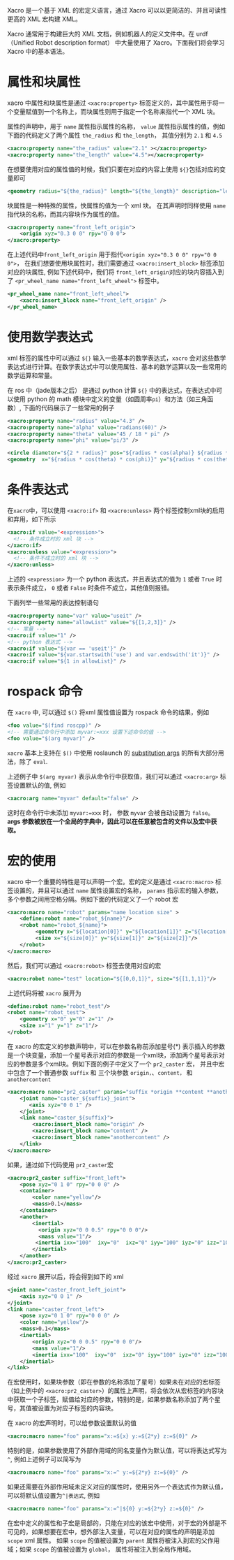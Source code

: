 Xacro 是一个基于 XML 的宏定义语言，通过 Xacro 可以以更简洁的、并且可读性更高的 XML 宏构建 XML。

Xacro 通常用于构建巨大的 XML 文档，例如机器人的定义文件中。在 urdf （Unified Robot description format） 中大量使用了 Xacro。下面我们将会学习 Xacro 中的基本语法。

# 属性和块属性
xacro 中属性和块属性是通过 `<xacro:property>` 标签定义的，其中属性用于将一个变量赋值到一个名称上，而块属性则用于指定一个名称来指代一个 XML 块。

属性的声明中，用于 `name` 属性指示属性的名称， `value` 属性指示属性的值，例如下面的代码定义了两个属性 `the_radius` 和 `the_length`， 其值分别为 `2.1` 和 `4.5`
```xml
<xacro:property name="the_radius" value="2.1" ></xacro:property>
<xacro:property name="the_length" value="4.5"></xacro:property>
```
在想要使用对应的属性值的时候，我们只要在对应的内容上使用 `${}`包括对应的变量即可
```xml
<geometry radius="${the_radius}" length="${the_length}" description="length is ${the_length}" />
```

块属性是一种特殊的属性，快属性的值为一个 xml 块。 在其声明时同样使用 `name` 指代块的名称，而其内容块作为属性的值。
```xml
<xacro:property name="front_left_origin">
    <origin xyz="0.3 0 0" rpy="0 0 0">
</xacro:property>
```
在上述代码中`front_left_origin` 用于指代`<origin xyz="0.3 0 0" rpy="0 0 0">`，
在我们想要使用块属性时，我们需要通过 `<xacro:insert_block>` 标签添加对应的块属性, 例如下述代码中，我们将 `front_left_origin`对应的块内容插入到了 `<pr_wheel_name name="front_left_wheel">` 标签中。
```xml
<pr_wheel_name name="front_left_wheel">
    <xacro:insert_block name="front_left_origin" />
</pr_wheel_name>
```
# 使用数学表达式
xml 标签的属性中可以通过 `${}` 输入一些基本的数学表达式，`xacro` 会对这些数学表达式进行计算。在数学表达式中可以使用属性、基本的数学运算以及一些常用的数学运算和常量。

在 ros 中（jade版本之后） 是通过 python 计算 `${}` 中的表达式，在表达式中可以使用 python 的 math 模块中定义的变量（如圆周率`pi`）和方法（如三角函数）, 下面的代码展示了一些常用的例子
```xml
<xacro:property name="radius" value="4.3" />
<xacro:property name="alpha" value="radians(60)" />
<xacro:property name="theta" value="45 / 18 * pi" />
<xacro:property name="phi" value="pi/3" />

<circle diameter="${2 * radius}" pos="${radius * cos(alpha)} ${radius * sin(alpha)}" />
<geometry  x="${radius * cos(theta) * cos(phi)}" y="${radius * cos(theta) * sin(phi)}" z="${radius * sin(theta)}"/>
```

# 条件表达式
在`xacro`中，可以使用 `<xacro:if>` 和 `<xacro:unless>` 两个标签控制xml块的启用和弃用，如下所示
```xml
<xacro:if value="<expression>">
  <!-- 条件成立时的 xml 块 -->
</xacro:if>
<xacro:unless value="<expression>">
  <!-- 条件不成立时的 xml 块 -->
</xacro:unless>
```
上述的 `<expression>` 为一个 python 表达式，并且表达式的值为 `1` 或者 `True` 时表示条件成立， `0` 或者 `False` 时条件不成立，其他值则报错。

下面列举一些常用的表达控制语句

```xml
<xacro:property name="var" value="useit" />
<xacro:property name="allowList" value="${[1,2,3]}" />
<!-- 常量 -->
<xacro:if value="1" />
<!-- python 表达式 -->
<xacro:if value="${var == 'useit'}" />
<xacro:if value="${var.startswith('use') and var.endswith('it')}" />
<xacro:if value="${1 in allowList}" />
```

# rospack 命令
在 `xacro` 中, 可以通过 `$()`  将xml 属性值设置为 rospack 命令的结果，例如
```xml
<foo value="$(find roscpp)" />
<!-- 需要通过命令行中添加 myvar:=xxx 设置下述命令的值 -->
<foo value="$(arg myvar)" />
```
`xacro` 基本上支持在 `$()` 中使用 roslaunch 的 [substitution args](http://wiki.ros.org/roslaunch/XML#substitution_args) 的所有大部分用法，除了 `eval`.

上述例子中 `$(arg myvar)` 表示从命令行中获取值，我们可以通过 `<xacro:arg>` 标签设置默认的值, 例如

```xml
<xacro:arg name="myvar" default="false" />
```
这时在命令行中未添加 `myvar:=xxx` 时， 参数 `myvar` 会被自动设置为 `false`。**args 参数被放在一个全局的字典中，因此可以在任意被包含的文件以及宏中获取。**

# 宏的使用
xacro 中一个重要的特性是可以声明一个宏。宏的定义是通过 `<xacro:macro>` 标签设置的，并且可以通过 `name` 属性设置宏的名称， `params` 指示宏的输入参数， 多个参数之间用空格分隔。例如下面的代码定义了一个 robot 宏
```xml
<xacro:macro name="robot" params="name location size" >
    <define:robot name="robot_${name}"/>
    <robot name="robot_${name}">
         <geometry x="${location[0]}" y="${location[1]}" z="${location[2]}" />
         <size x="${size[0]}" y="${size[1]}" z="${size[2]}"/>
    </robot>
</xacro:macro>
```
然后，我们可以通过 `<xacro:robot>` 标签去使用对应的宏

```xml
<xacro:robot name="test" location="${[0,0,1]}", size="${[1,1,1]}"/>
```
上述代码将被 `xacro` 展开为
```xml
<define:robot name="robot_test"/>
<robot name="robot_test">
    <geometry x="0" y="0" z="1" />
    <size x="1" y="1" z="1"/>
</robot>
```

在 xacro 的宏定义的参数声明中，可以在参数名称前添加星号(*) 表示插入的参数是一个块变量，添加一个星号表示对应的参数是一个xml块，添加两个星号表示对应的参数是多个xml块。例如下面的例子中定义了一个 `pr2_caster` 宏， 并且中宏中包含了一个普通参数 `suffix` 和 三个块参数 `origin，`、`content，` 和`anothercontent`
```xml
<xacro:macro name="pr2_caster" params="suffix *origin **content **anothercontent">
    <joint name="caster_${suffix}_joint">
       <axis xyz="0 0 1" />
    </joint>
    <link name="caster_${suffix}">
        <xacro:insert_block name="origin" />
        <xacro:insert_block name="content" />
        <xacro:insert_block name="anothercontent" />
    </link>
</xacro:macro>
```
如果，通过如下代码使用 `pr2_caster`宏
```xml
<xacro:pr2_caster suffix="front_left">
    <pose xyz="0 1 0" rpy="0 0 0" />
    <container>
        <color name="yellow"/>
        <mass>0.1</mass>
    </container>
    <another>
        <inertial>
          <origin xyz="0 0 0.5" rpy="0 0 0"/>
          <mass value="1"/>
         <inertia ixx="100"  ixy="0"  ixz="0" iyy="100" iyz="0" izz="100" />
        </inertial>
    </another>
</xacro:pr2_caster>
```
经过 `xacro` 展开以后，将会得到如下的 xml 

```xml
<joint name="caster_front_left_joint">
    <axis xyz="0 0 1" />
</joint>
<link name="caster_front_left">
    <pose xyz="0 1 0" rpy="0 0 0" />
    <color name="yellow"/>
    <mass>0.1</mass>
    <inertial>
        <origin xyz="0 0 0.5" rpy="0 0 0"/>
        <mass value="1"/>
        <inertia ixx="100"  ixy="0"  ixz="0" iyy="100" iyz="0" izz="100" />
    </inertial>
</link>
```
在宏使用时，如果块参数（即在参数的名称添加了星号）如果未在对应的宏标签（如上例中的 `<xacro:pr2_caster>`）的属性上声明，将会依次从宏标签的内容块中获取一个子标签，赋值给对应的参数，特别的是，如果参数名称添加了两个星号，其值被设置为对应子标签的内容块。

在 xacro 的宏声明时，可以给参数设置默认的值
```xml
<xacro:macro name="foo" params="x:=${x} y:=${2*y} z:=${0}" />
```
特别的是，如果参数使用了外部作用域的同名变量作为默认值，可以将表达式写为 `^`, 例如上述例子可以简写为

```xml
<xacro:macro name="foo" params="x:=^ y:=${2*y} z:=${0}" />
```
如果还需要在外部作用域未定义对应的属性时，使用另外一个表达式作为默认值，可以将默认值设置为`^|表达式`, 例如
```xml
<xacro:macro name="foo" params="x:=^|${0} y:=${2*y} z:=${0}" />
```

在宏中定义的属性和子宏是局部的，只能在对应的该宏中使用，对于宏的外部是不可见的，如果想要在宏中，想外部注入变量，可以在对应的属性的声明是添加`scope` xml 属性。 如果 `scope` 的值被设置为 `parent` 属性将被注入到宏的父作用域；如果 `scope` 的值被设置为 `global`， 属性将被注入到全局作用域。

